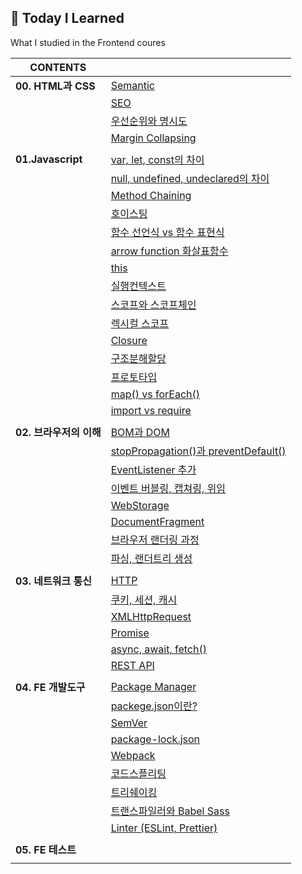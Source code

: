 ## 📌 Today I Learned
What I studied in the Frontend coures
 

|**CONTENTS**||
|---|---|
|**00. HTML과 CSS**|[Semantic](00.HTML과%20CSS/00.Semantic.md)|
||[SEO](00.HTML과%20CSS/01.SEO.md)|
||[우선순위와 명시도](00.HTML과%20CSS/02.우선순위_명시도.md)|
||[Margin Collapsing](00.HTML과%20CSS/03.Margin_Collapsing.md)|
|||
|**01.Javascript**|[var, let, const의 차이](01.Javascript/00.var_let_const.md)|
||[null, undefined, undeclared의 차이](01.Javascript/01.Null_Undefined_Undeclared.md)|
||[Method Chaining](01.Javascript/02.Method_Chaining.md)|
||[호이스팅](01.Javascript/03.호이스팅.md)|
||[함수 선언식 vs 함수 표현식](01.Javascript/04.함수_선언식_표현식.md)|
||[arrow function 화살표함수](01.Javascript/05.Arrow_Function.md)|
||[this](01.Javascript/06.this.md)|
||[실행컨텍스트](01.Javascript/07.Execution_Context.md)|
||[스코프와 스코프체인](01.Javascript/08.Scope_ScopeChain.md)|
||[렉시컬 스코프](01.Javascript/09.Lexical_Scope.md)|
||[Closure](01.Javascript/10.Closure.md)|
||[구조분해할당](01.Javascript/11.Destructuring_assignment.md)|
||[프로토타입](01.Javascript/12.Prototype.md)|
||[map() vs forEach()](01.Javascript/13.map_forEach.md)|
||[import vs require](01.Javascript/14.import_require.md)|
|||
|**02. 브라우저의 이해**|[BOM과 DOM](02.브라우저의%20이해/00.BOM_DOM.md)|
||[stopPropagation()과 preventDefault()](02.브라우저의%20이해/01.stopPropagation()_preventDefault().md)|
||[EventListener 추가](02.브라우저의%20이해/02.EventListener_추가.md)|
||[이벤트 버블링, 캡쳐링, 위임](02.브라우저의%20이해/03.버블링_캡쳐링_위임.md)|
||[WebStorage](02.브라우저의%20이해/04.WebStorage.md)|
||[DocumentFragment](02.브라우저의%20이해/05.DocumentFragment.md)|
||[브라우저 랜더링 과정](02.브라우저의%20이해/06.브라우저_랜더링_과정.md)|
||[파싱, 랜더트리 생성](02.브라우저의%20이해/07.파싱_랜더트리_생성.md)|
|||
|**03. 네트워크 통신**|[HTTP](03.네트워크%20통신/00.HTTP.md)|
||[쿠키, 세션, 캐시](03.네트워크%20통신/01.쿠키_세션_캐시.md)|
||[XMLHttpRequest](03.네트워크%20통신/02.XMLHttpRequest.md)|
||[Promise](03.네트워크%20통신/03.Promise.md)|
||[async, await, fetch()](03.네트워크%20통신/04.async_await_fetch().md)|
||[REST API](03.네트워크%20통신/05.RestAPI.md)|
|||
|**04. FE 개발도구**|[Package Manager](04.FE%20개발도구/00.Package_Manager.md)|
||[packege.json이란?](04.FE%20개발도구/01.package.json.md)|
||[SemVer](04.FE%20개발도구/02.SemVer.md)|
||[package-lock.json](04.FE%20개발도구/03.package-lock.json.md)|
||[Webpack](04.FE%20개발도구/04.Webpack.md)|
||[코드스플리팅](04.FE%20개발도구/05.Code_Splitting.md)|
||[트리쉐이킹](04.FE%20개발도구/06.Tree_Shaking.md)|
||[트랜스파일러와 Babel Sass](04.FE%20개발도구/07.%20Transpiler.md)|
||[Linter (ESLint, Prettier)](04.FE%20개발도구/08.Linter.md)|
|||
|**05. FE 테스트**||
|||